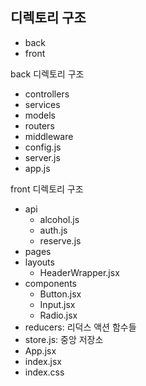 ## 디렉토리 구조

- back
- front

back 디렉토리 구조

- controllers
- services
- models
- routers
- middleware
- config.js
- server.js
- app.js

front 디렉토리 구조

- api
  - alcohol.js
  - auth.js
  - reserve.js
- pages
- layouts
  - HeaderWrapper.jsx
- components
  - Button.jsx
  - Input.jsx
  - Radio.jsx
- reducers: 리덕스 액션 함수들
- store.js: 중앙 저장소
- App.jsx
- index.jsx
- index.css
